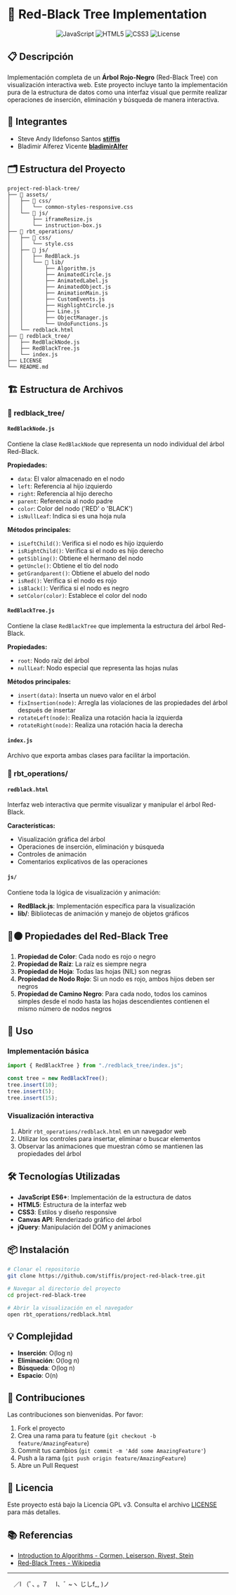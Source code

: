 # 🌳 Red-Black Tree Implementation

<div align="center">
  <img src="https://img.shields.io/badge/JavaScript-F7DF1E?style=for-the-badge&logo=javascript&logoColor=black" alt="JavaScript">
  <img src="https://img.shields.io/badge/HTML5-E34F26?style=for-the-badge&logo=html5&logoColor=white" alt="HTML5">
  <img src="https://img.shields.io/badge/CSS3-1572B6?style=for-the-badge&logo=css3&logoColor=white" alt="CSS3">
  <img src="https://img.shields.io/badge/License-GPL%20v3-blue.svg?style=for-the-badge" alt="License">
</div>

## 📋 Descripción

Implementación completa de un **Árbol Rojo-Negro** (Red-Black Tree) con visualización interactiva web. Este proyecto incluye tanto la implementación pura de la estructura de datos como una interfaz visual que permite realizar operaciones de inserción, eliminación y búsqueda de manera interactiva.

## 👥 Integrantes

- Steve Andy Ildefonso Santos **[stiffis](https://github.com/stiffis)**
- Bladimir Alferez Vicente **[bladimirAlfer](https://github.com/bladimirAlfer)**

## 🗂️ Estructura del Proyecto

```
project-red-black-tree/
├── 📁 assets/
│   ├── 📁 css/
│   │   └── common-styles-responsive.css
│   └── 📁 js/
│       ├── iframeResize.js
│       └── instruction-box.js
├── 📁 rbt_operations/
│   ├── 📁 css/
│   │   └── style.css
│   ├── 📁 js/
│   │   ├── RedBlack.js
│   │   └── 📁 lib/
│   │       ├── Algorithm.js
│   │       ├── AnimatedCircle.js
│   │       ├── AnimatedLabel.js
│   │       ├── AnimatedObject.js
│   │       ├── AnimationMain.js
│   │       ├── CustomEvents.js
│   │       ├── HighlightCircle.js
│   │       ├── Line.js
│   │       ├── ObjectManager.js
│   │       └── UndoFunctions.js
│   └── redblack.html
├── 📁 redblack_tree/
│   ├── RedBlackNode.js
│   ├── RedBlackTree.js
│   └── index.js
├── LICENSE
└── README.md
```

## 🏗️ Estructura de Archivos

### 📂 redblack_tree/

#### `RedBlackNode.js`

Contiene la clase `RedBlackNode` que representa un nodo individual del árbol Red-Black.

**Propiedades:**

- `data`: El valor almacenado en el nodo
- `left`: Referencia al hijo izquierdo
- `right`: Referencia al hijo derecho
- `parent`: Referencia al nodo padre
- `color`: Color del nodo ('RED' o 'BLACK')
- `isNullLeaf`: Indica si es una hoja nula

**Métodos principales:**

- `isLeftChild()`: Verifica si el nodo es hijo izquierdo
- `isRightChild()`: Verifica si el nodo es hijo derecho
- `getSibling()`: Obtiene el hermano del nodo
- `getUncle()`: Obtiene el tío del nodo
- `getGrandparent()`: Obtiene el abuelo del nodo
- `isRed()`: Verifica si el nodo es rojo
- `isBlack()`: Verifica si el nodo es negro
- `setColor(color)`: Establece el color del nodo

#### `RedBlackTree.js`

Contiene la clase `RedBlackTree` que implementa la estructura del árbol Red-Black.

**Propiedades:**

- `root`: Nodo raíz del árbol
- `nullLeaf`: Nodo especial que representa las hojas nulas

**Métodos principales:**

- `insert(data)`: Inserta un nuevo valor en el árbol
- `fixInsertion(node)`: Arregla las violaciones de las propiedades del árbol después de insertar
- `rotateLeft(node)`: Realiza una rotación hacia la izquierda
- `rotateRight(node)`: Realiza una rotación hacia la derecha

#### `index.js`

Archivo que exporta ambas clases para facilitar la importación.

### 📂 rbt_operations/

#### `redblack.html`

Interfaz web interactiva que permite visualizar y manipular el árbol Red-Black.

**Características:**

- Visualización gráfica del árbol
- Operaciones de inserción, eliminación y búsqueda
- Controles de animación
- Comentarios explicativos de las operaciones

#### `js/`

Contiene toda la lógica de visualización y animación:

- **RedBlack.js**: Implementación específica para la visualización
- **lib/**: Bibliotecas de animación y manejo de objetos gráficos

## 🔴⚫ Propiedades del Red-Black Tree

1. **Propiedad de Color**: Cada nodo es rojo o negro
2. **Propiedad de Raíz**: La raíz es siempre negra
3. **Propiedad de Hoja**: Todas las hojas (NIL) son negras
4. **Propiedad de Nodo Rojo**: Si un nodo es rojo, ambos hijos deben ser negros
5. **Propiedad de Camino Negro**: Para cada nodo, todos los caminos simples desde el nodo hasta las hojas descendientes contienen el mismo número de nodos negros

## 🚀 Uso

### Implementación básica

```javascript
import { RedBlackTree } from "./redblack_tree/index.js";

const tree = new RedBlackTree();
tree.insert(10);
tree.insert(5);
tree.insert(15);
```

### Visualización interactiva

1. Abrir `rbt_operations/redblack.html` en un navegador web
2. Utilizar los controles para insertar, eliminar o buscar elementos
3. Observar las animaciones que muestran cómo se mantienen las propiedades del árbol

## 🛠️ Tecnologías Utilizadas

- **JavaScript ES6+**: Implementación de la estructura de datos
- **HTML5**: Estructura de la interfaz web
- **CSS3**: Estilos y diseño responsive
- **Canvas API**: Renderizado gráfico del árbol
- **jQuery**: Manipulación del DOM y animaciones

## 📦 Instalación

```bash
# Clonar el repositorio
git clone https://github.com/stiffis/project-red-black-tree.git

# Navegar al directorio del proyecto
cd project-red-black-tree

# Abrir la visualización en el navegador
open rbt_operations/redblack.html
```

## 💡 Complejidad

- **Inserción**: O(log n)
- **Eliminación**: O(log n)
- **Búsqueda**: O(log n)
- **Espacio**: O(n)

## 🤝 Contribuciones

Las contribuciones son bienvenidas. Por favor:

1. Fork el proyecto
2. Crea una rama para tu feature (`git checkout -b feature/AmazingFeature`)
3. Commit tus cambios (`git commit -m 'Add some AmazingFeature'`)
4. Push a la rama (`git push origin feature/AmazingFeature`)
5. Abre un Pull Request

## 📄 Licencia

Este proyecto está bajo la Licencia GPL v3. Consulta el archivo [LICENSE](LICENSE) para más detalles.

## 📚 Referencias

- [Introduction to Algorithms - Cormen, Leiserson, Rivest, Stein](https://mitpress.mit.edu/books/introduction-algorithms)
- [Red-Black Trees - Wikipedia](https://en.wikipedia.org/wiki/Red%E2%80%93black_tree)

---

⠀ ／l
（ﾟ､ ｡ ７
⠀ l、ﾞ ~ヽ
じしf\_, )ノ
